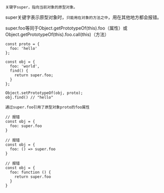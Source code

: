 `关键字super，指向当前对象的原型对象。`

super关键字表示原型对象时，`只能用在对象的方法之中`，用在其他地方都会报错。

super.foo等同于Object.getPrototypeOf(this).foo（属性）或Object.getPrototypeOf(this).foo.call(this)（方法）

```
const proto = {
  foo: 'hello'
};

const obj = {
  foo: 'world',
  find() {
    return super.foo;
  }
};

Object.setPrototypeOf(obj, proto);
obj.find() // "hello"     

通过super.foo引用了原型对象proto的foo属性
```

```
// 报错
const obj = {
  foo: super.foo
}

// 报错
const obj = {
  foo: () => super.foo
}

// 报错
const obj = {
  foo: function () {
    return super.foo
  }
}
```